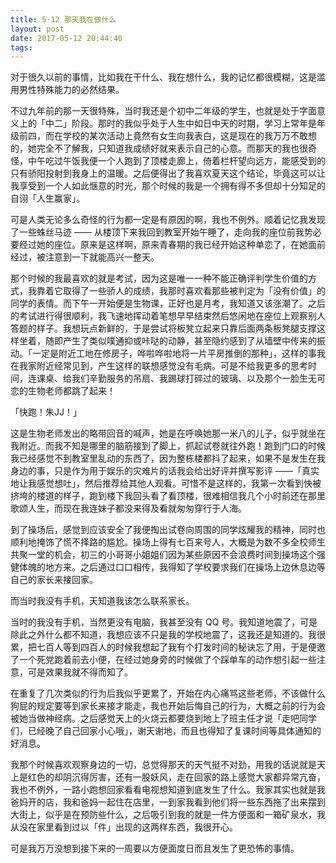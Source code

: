 ```yaml
---
title: 5·12 那天我在做什么
layout: post
date: 2017-05-12 20:44:40
tags:
---
```

对于很久以前的事情，比如我在干什么、我在想什么，我的记忆都很模糊，这是滥用男性特殊能力的必然结果。

不过九年前的那一天很特殊，当时我还是个初中二年级的学生，也就是处于字面意义上的「中二」阶段。那时的我似乎处于人生中如日中天的时期，学习上常年是年级前四，而在学校的某次活动上竟然有女生向我表白，这是现在的我万万不敢想的，她完全不了解我，只知道我成绩好就来表示自己的心意。而那天的我也很奇怪，中午吃过午饭我便一个人跑到了顶楼走廊上，倚着栏杆望向远方，能感受到的只有骄阳投射到我身上的温暖。之后便得出了我喜欢夏天这个结论，毕竟这可以让我享受到一个人如此惬意的时光，那个时候的我是一个拥有得不多但却十分知足的自诩「人生赢家」。

可是人类无论多么奇怪的行为都一定是有原因的啊，我也不例外。顺着记忆我发现了一些蛛丝马迹 —— 从楼顶下来我回到教室开始午睡了，走向我的座位前我势必要经过她的座位。原来是这样啊，原来青春期的我已经开始这种单恋了，在她面前经过，被注意到一下就能高兴一整天。

那个时候的我最喜欢的就是考试，因为这是唯一一种不能正确评判学生价值的方式，我靠着它取得了一些骄人的成绩，我那时喜欢看那些被判定为「没有价值」的同学的表情。而下午一开始便是生物课，正好也是月考，我知道又该涨潮了。之后的考试进行得很顺利，我飞速地挥动着笔想早早结束然后悠闲地在座位上观察别人答题的样子。我想玩点新鲜的，于是尝试将板凳立起来只靠后面两条板凳腿支撑这样坐着，随即产生了类似噗通抑或咔哒的动静，甚至隐约感到了从墙壁中传来的振动。「一定是附近工地在修房子，哗啦哗啦地将一片平房推倒的那种」，这样的事我在我家附近经常见到，产生这样的联想感觉没有毛病。可是不给我更多的思考时间，连课桌、给我们辛勤服务的吊扇、我踢球打碎过的玻璃、以及那个一脸生无可恋的生物老师都跳了起来！

「快跑！朱JJ！」

这是生物老师发出的略带回音的喊声，她是在呼唤她那一米八的儿子，似乎就坐在我附近。而我不知是哪里的脑筋接到了脚上，抓起试卷就往外跑！跑到门口的时候我已经感觉不到教室里乱动的东西了，因为整栋楼都抖了起来，如果不是发生在我身边的事，只是作为用于娱乐的灾难片的话我会给出好评并撰写影评 ——「真实地让我感觉想吐」，然后推荐给其他人观看。可惜不是这样的，我第一次看到快被挤垮的楼道的样子，跑到楼下我回头看了看顶楼，很难相信我几个小时前还在那里歌颂人生，而现在我连妹子都没来得及看就匆匆穿行于人海。

到了操场后，感觉到应该安全了我便掏出试卷向周围的同学炫耀我的精神，同时也顺利地掩饰了慌不择路的尴尬。操场上得有七百来号人，大概是为数不多全校师生共聚一堂的机会，初三的小哥哥小姐姐们因为某些原因不会浪费时间到操场这个强健体魄的地方来。之后通过口口相传，我得知了学校要求我们在操场上边休息边等自己的家长来接回家。

而当时我没有手机，天知道我该怎么联系家长。

当时的我没有手机，当然更没有电脑，我甚至没有 QQ 号。我知道地震了，可是除此之外什么都不知道，我想应该不只是我的学校地震了，这我还是知道的。我很累，把七百人等到四百人的时候我想起了我有个打发时间的秘诀忘了用，于是便邀了一个死党跑着前去小便，在经过她身旁的时候做了个踩单车的动作想引起一些注意，可是效果我就不得而知了。

在重复了几次类似的行为后我似乎更累了，开始在内心痛骂这些老师，不该做什么狗屁的规定要等到家长来接才能走，我也开始后悔自己的行为，大概之前的行为会被她当做神经病。之后感觉天上的火烧云都要烧到地上了班主任才说「走吧同学们，已经晚了自己回家小心哦」，谢天谢地，而且也得知了复课时间等具体通知的好消息。

我那个时候喜欢观察身边的一切，总觉得那天的天气挺不对劲，用我的话说就是天上是红色的却阴沉得厉害，还有一股妖风，走在回家的路上感觉大家都异常亢奋，我也不例外，一路小跑想回家看看电视想知道到底发生了什么。我家其实也就是我爸妈开的店，我和爸妈一起住在店里，一到家我看到他们将一些东西拖了出来摆到大街上，似乎是在预防些什么，之后吸引到我的就是一件方便面和一箱矿泉水，我从没在家里看到过以「件」出现的这两样东西，我很开心。

可是我万万没想到接下来的一周要以方便面度日而且发生了更恐怖的事情。